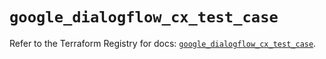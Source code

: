 # `google_dialogflow_cx_test_case`

Refer to the Terraform Registry for docs: [`google_dialogflow_cx_test_case`](https://registry.terraform.io/providers/hashicorp/google-beta/6.5.0/docs/resources/google_dialogflow_cx_test_case).
